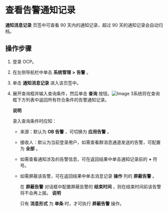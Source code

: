 查看告警通知记录
=============================

**通知消息记录** 页签中可查看 90 天内的通知记录，超过 90 天的通知记录会自动归档。

操作步骤
-------------------------

1. 登录 OCP。



2. 在左侧导航栏中单击 **系统管理** **\>** **告警** 。



3. 单击 **通知消息记录** 进入该页签中。



4. 展开查询框并输入查询条件，然后单击 **查询** 按钮。![Image 3](https://help-static-aliyun-doc.aliyuncs.com/assets/img/zh-CN/3729060261/p271223.png)系统将在查询框下方列表中返回所有符合条件的告警通知记录。

   **说明**



   录入查询条件时应知：
   * 来源：默认为 **OB 告警** ，可切换为 **应用告警** 。



   * 接收人：默认为当前登录用户，如需查看群消息通道发送的告警，可配置为 **全部** 。





   * 如需查看通知涉及的告警信息，可在返回结果中单击通知记录前的 **+** 符号。





   <!-- -->

   * 如需屏蔽该告警，可在返回结果中单击消息记录 **操作** 列的 **屏蔽告警** 。

     在 **屏蔽告警** 对话框中配置屏蔽告警的 **结束时间** ，则在结束时间前该告警将不会再上报。
     **说明**



     只有 **消息形式** 为 **单条** 时，才可执行 **屏蔽告警** 操作。
